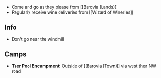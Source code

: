 - Come and go as they please from [[Barovia (Lands)]]
- Regularly receive wine deliveries from [[Wizard of Wineries]] 
  
## Info
- Don't go near the windmill

## Camps
- **Tser Pool Encampment:** Outside of [[Barovia (Town)]] via west then NW road


